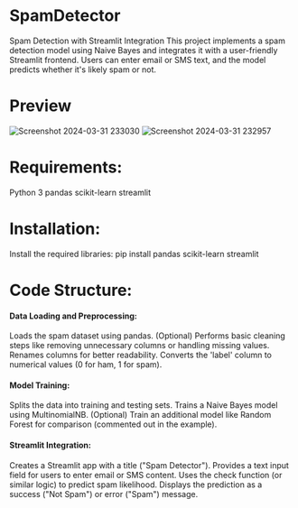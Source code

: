 
# SpamDetector
Spam Detection with Streamlit Integration
This project implements a spam detection model using Naive Bayes and integrates it with a user-friendly Streamlit frontend. Users can enter email or SMS text, and the model predicts whether it's likely spam or not.

# Preview

![Screenshot 2024-03-31 233030](https://github.com/yashgv/SpamDetector/assets/130405230/4f5a969e-3e6a-4c20-acdc-4018f3bcbab4)
![Screenshot 2024-03-31 232957](https://github.com/yashgv/SpamDetector/assets/130405230/50aa7379-b4d0-45e1-9b72-3130be36699d)

# Requirements:
Python 3
pandas
scikit-learn
streamlit

# Installation:
Install the required libraries: pip install pandas scikit-learn streamlit


# Code Structure:
<h4>Data Loading and Preprocessing:</h1>
Loads the spam dataset using pandas.
(Optional) Performs basic cleaning steps like removing unnecessary columns or handling missing values.
Renames columns for better readability.
Converts the 'label' column to numerical values (0 for ham, 1 for spam).

<h4>Model Training:</h4>
Splits the data into training and testing sets.
Trains a Naive Bayes model using MultinomialNB.
(Optional) Train an additional model like Random Forest for comparison (commented out in the example).

<h4>Streamlit Integration:</h4>
Creates a Streamlit app with a title ("Spam Detector").
Provides a text input field for users to enter email or SMS content.
Uses the check function (or similar logic) to predict spam likelihood.
Displays the prediction as a success ("Not Spam") or error ("Spam") message.
